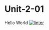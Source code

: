 # Unit-2-01
Hello World
[![linter](https://github.com/Mr-Ohara/Unit-2-01/workflows/linter/badge.svg)](https://github.com/marketplace/actions/super-linter)
